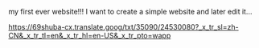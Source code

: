  my first ever website!!!
I want to create a simple website and later edit it... 






https://69shuba-cx.translate.goog/txt/35090/24530080?_x_tr_sl=zh-CN&_x_tr_tl=en&_x_tr_hl=en-US&_x_tr_pto=wapp
